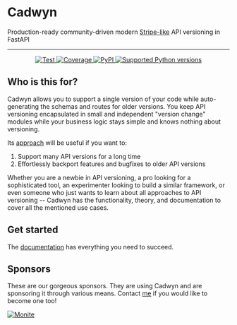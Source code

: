 # Cadwyn

Production-ready community-driven modern [Stripe-like](https://stripe.com/blog/api-versioning) API versioning in FastAPI

---

<p align="center">
<a href="https://github.com/zmievsa/cadwyn/actions?query=workflow%3ATests+event%3Apush+branch%3Amain" target="_blank">
    <img src="https://github.com/zmievsa/cadwyn/actions/workflows/test.yaml/badge.svg?branch=main&event=push" alt="Test">
</a>
<a href="https://codecov.io/gh/ovsyanka83/cadwyn" target="_blank">
    <img src="https://img.shields.io/codecov/c/github/ovsyanka83/cadwyn?color=%2334D058" alt="Coverage">
</a>
<a href="https://pypi.org/project/cadwyn/" target="_blank">
    <img alt="PyPI" src="https://img.shields.io/pypi/v/cadwyn?color=%2334D058&label=pypi%20package" alt="Package version">
</a>
<a href="https://pypi.org/project/cadwyn/" target="_blank">
    <img src="https://img.shields.io/pypi/pyversions/cadwyn?color=%2334D058" alt="Supported Python versions">
</a>
</p>

## Who is this for?

Cadwyn allows you to support a single version of your code while auto-generating the schemas and routes for older versions. You keep API versioning encapsulated in small and independent "version change" modules while your business logic stays simple and knows nothing about versioning.

Its [approach](https://docs.cadwyn.dev/theory/#ii-migration-based-response-building) will be useful if you want to:

1. Support many API versions for a long time
2. Effortlessly backport features and bugfixes to older API versions

Whether you are a newbie in API versioning, a pro looking for a sophisticated tool, an experimenter looking to build a similar framework, or even someone who just wants to learn about all approaches to API versioning -- Cadwyn has the functionality, theory, and documentation to cover all the mentioned use cases.

## Get started

The [documentation](https://docs.cadwyn.dev) has everything you need to succeed.

## Sponsors

These are our gorgeous sponsors. They are using Cadwyn and are sponsoring it through various means. Contact [me](https://github.com/zmievsa) if you would like to become one too!

[![Monite](https://docs.cadwyn.dev/img/sponsor_logos/monite.png)](https://docs.monite.com/)
